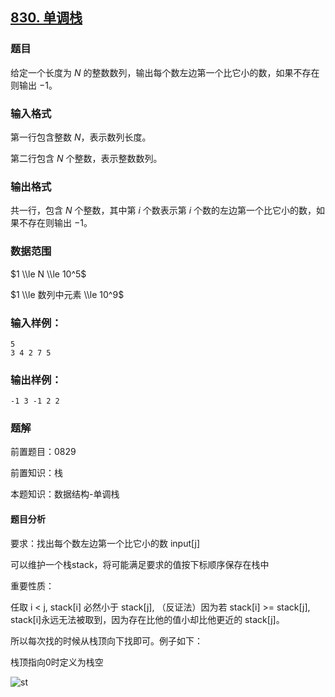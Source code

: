 ## [830\. 单调栈](https://www.acwing.com/problem/content/832/)

### 题目

给定一个长度为 $N$ 的整数数列，输出每个数左边第一个比它小的数，如果不存在则输出 $-1$。

### 输入格式

第一行包含整数 $N$，表示数列长度。

第二行包含 $N$ 个整数，表示整数数列。

### 输出格式

共一行，包含 $N$ 个整数，其中第 $i$ 个数表示第 $i$ 个数的左边第一个比它小的数，如果不存在则输出 $-1$。

### 数据范围

$1 \\le N \\le 10^5$

$1 \\le 数列中元素 \\le 10^9$

### 输入样例：

```
5
3 4 2 7 5
```

### 输出样例：

```
-1 3 -1 2 2
```

### 题解

前置题目：0829

前置知识：栈

本题知识：数据结构-单调栈

#### 题目分析

要求：找出每个数左边第一个比它小的数 input[j]

可以维护一个栈stack，将可能满足要求的值按下标顺序保存在栈中

重要性质：

任取 i < j, stack[i] 必然小于 stack[j],  （反证法）因为若 stack[i] >= stack[j], stack[i]永远无法被取到，因为存在比他的值小却比他更近的 stack[j]。

所以每次找的时候从栈顶向下找即可。例子如下：

栈顶指向0时定义为栈空

 ![st](https://gitee.com/luxcgo/imgs4md/raw/master/img/st.png)
